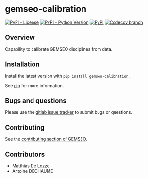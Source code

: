<!--
Copyright 2021 IRT Saint Exupéry, https://www.irt-saintexupery.com

This work is licensed under the Creative Commons Attribution-ShareAlike 4.0
International License. To view a copy of this license, visit
http://creativecommons.org/licenses/by-sa/4.0/ or send a letter to Creative
Commons, PO Box 1866, Mountain View, CA 94042, USA.
-->

# gemseo-calibration

[![PyPI - License](https://img.shields.io/pypi/l/gemseo-calibration)](https://www.gnu.org/licenses/lgpl-3.0.en.html)
[![PyPI - Python Version](https://img.shields.io/pypi/pyversions/gemseo-calibration)](https://pypi.org/project/gemseo-calibration/)
[![PyPI](https://img.shields.io/pypi/v/gemseo-calibration)](https://pypi.org/project/gemseo-calibration/)
[![Codecov branch](https://img.shields.io/codecov/c/gitlab/gemseo:dev/gemseo-calibration/develop)](https://app.codecov.io/gl/gemseo:dev/gemseo-calibration)

## Overview

Capability to calibrate GEMSEO disciplines from data.

## Installation

Install the latest version with `pip install gemseo-calibration`.

See [pip](https://pip.pypa.io/en/stable/getting-started/) for more information.

## Bugs and questions

Please use the [gitlab issue tracker](https://gitlab.com/gemseo/dev/gemseo-calibration/-/issues)
to submit bugs or questions.

## Contributing

See the [contributing section of GEMSEO](https://gemseo.readthedocs.io/en/stable/software/developing.html#dev).

## Contributors

- Matthias De Lozzo
- Antoine DECHAUME
